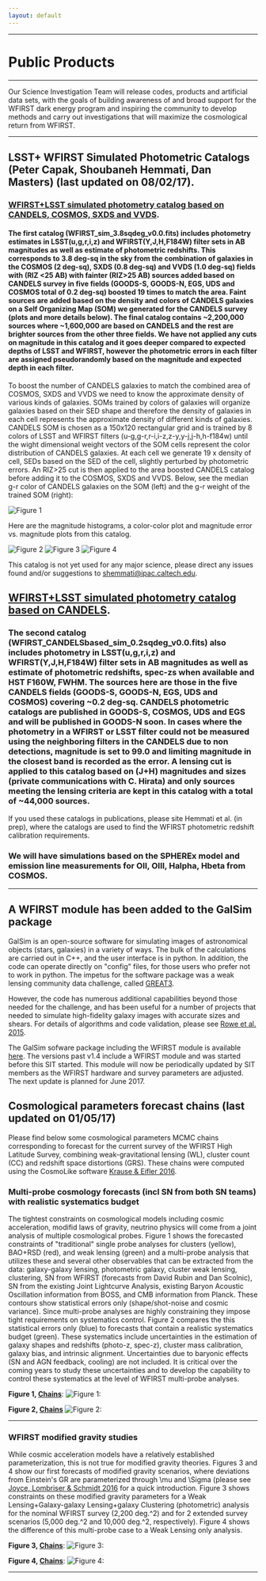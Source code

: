 ```yaml
---
layout: default
---
```


***

# Public Products

***

Our Science Investigation Team will release codes, products and artificial data sets, with the goals of building awareness of and broad support for the WFIRST dark energy program and inspiring the community to develop methods and carry out investigations that will maximize the cosmological return from WFIRST.

***

## LSST+ WFIRST Simulated Photometric Catalogs (__Peter Capak, Shoubaneh Hemmati, Dan Masters__) (last updated on 08/02/17).

### [WFIRST+LSST simulated photometry catalog based on CANDELS, COSMOS, SXDS and VVDS](https://www.dropbox.com/s/tgfkrpotjyjfe16/WFIRST_sim_3.8sqdeg_v0.0.fits?dl=0).

#### The **first** catalog (WFIRST_sim_3.8sqdeg_v0.0.fits) includes photometry estimates in LSST(u,g,r,i,z) and WFIRST(Y,J,H,F184W) filter sets in AB magnitudes as well as estimate of photometric redshifts. This corresponds to 3.8 deg-sq in the sky from the combination of galaxies in the COSMOS (2 deg-sq), SXDS (0.8 deg-sq) and VVDS (1.0 deg-sq) fields with (RIZ <25 AB) with fainter (RIZ>25 AB) sources added based on CANDELS survey in five fields (GOODS-S, GOODS-N, EGS, UDS and COSMOS total of 0.2 deg-sq) boosted 19 times to match the area. Faint sources are added based on the density and colors of CANDELS galaxies on a Self Organizing Map (SOM) we generated for the CANDELS survey (plots and more details below). The final catalog contains ~2,200,000 sources where ~1,600,000 are based on CANDELS and the rest are brighter sources from the other three fields. We have not applied any cuts on magnitude in this catalog and it goes deeper compared to expected depths of LSST and WFIRST, however the photometric errors in each filter are assigned pseudorandomly based on the magnitude and expected depth in each filter. 

To boost the number of CANDELS galaxies to match the combined area of COSMOS, SXDS and VVDS we need to know the approximate density of various kinds of galaxies. SOMs trained by colors of galaxies will organize galaxies based on their SED shape and therefore the density of galaxies in each cell represents the approximate density of different kinds of galaxies. CANDELS SOM is chosen as a 150x120 rectangular grid and is trained by 8 colors of LSST and WFIRST filters (u-g,g-r,r-i,i-z,z-y,y-j,j-h,h-f184w) until the wight dimensional weight vectors of the SOM cells represent the color distribution of CANDELS galaxies. At each cell we generate 19 x density of cell, SEDs based on the SED of the cell, slightly perturbed by photometric errors. An RIZ>25 cut is then applied to the area boosted CANDELS catalog before adding it to the COSMOS, SXDS and VVDS. Below, see the median g-r color of CANDELS galaxies on the SOM (left) and the g-r weight of the trained SOM (right):

![Figure 1](https://github.com/xoubish/Plots/blob/master/g-r.png)

Here are the magnitude histograms, a color-color plot and magnitude error vs. magnitude plots from this catalog.

![Figure 2](https://github.com/xoubish/Plots/blob/master/magdist.png)
![Figure 3](https://github.com/xoubish/Plots/blob/master/col-col.png)
![Figure 4](https://github.com/xoubish/Plots/blob/master/magerr.png)

This catalog is not yet used for any major science, please direct any issues found and/or suggestions to shemmati@ipac.caltech.edu. 


## [WFIRST+LSST simulated photometry catalog based on CANDELS](https://www.dropbox.com/s/8m5fv5gn26ghp4i/WFIRST_CANDELSbased_sim_0.2sqdeg_v0.0.fits?dl=0).

### The **second** catalog (WFIRST_CANDELSbased_sim_0.2sqdeg_v0.0.fits) also includes photometry in LSST(u,g,r,i,z) and WFIRST(Y,J,H,F184W) filter sets in AB magnitudes as well as estimate of photometric redshifts, spec-zs when available and HST F160W, FWHM. The sources here are those in the five CANDELS fields (GOODS-S, GOODS-N, EGS, UDS and COSMOS) covering ~0.2 deg-sq. CANDELS photometric catalogs are published in GOODS-S, COSMOS, UDS and EGS and will be published in GOODS-N soon. In cases where the photometry in a WFIRST or LSST filter could not be measured using the neighboring filters in the CANDELS due to non detections, magnitude is set to 99.0 and limiting magnitude in the closest band is recorded as the error. A lensing cut is applied to this catalog based on (J+H) magnitudes and sizes (private communications with C. Hirata) and only sources meeting the lensing criteria are kept in this catalog with a total of ~44,000 sources. 

If you used these catalogs in publications, please site Hemmati et al. (in prep), where the catalogs are used to find the WFIRST photometric redshift calibration requirements. 

### We will have simulations based on the SPHEREx model and emission line measurements for OII, OIII, Halpha, Hbeta from COSMOS.

***

## A WFIRST module has been added to the GalSim package

GalSim is an open-source software for simulating images of astronomical objects (stars, galaxies) in a variety of ways. The bulk of the calculations are carried out in C++, and the user interface is in python. In addition, the code can operate directly on "config" files, for those users who prefer not to work in python. The impetus for the software package was a weak lensing community data challenge, called [GREAT3](http://great3challenge.info/). 

However, the code has numerous additional capabilities beyond those needed for the challenge, and has been useful for a number of projects that needed to simulate high-fidelity galaxy images with accurate sizes and shears. For details of algorithms and code validation, please see [Rowe et al. 2015](http://adsabs.harvard.edu/abs/2015A%26C....10..121R).

The GalSim sofware package including the WFIRST module is available [here](https://github.com/GalSim-developers/GalSim). The versions past v1.4 include a WFIRST module and was started before this SIT started. This module will now be periodically updated by SIT members as the WFIRST hardware and survey parameters are adjusted. The next update is planned for June 2017.

## Cosmological parameters forecast chains (last updated on 01/05/17)

Please find below some cosmological parameters MCMC chains corresponding to forecast for the current survey of the WFIRST High Latitude Survey, combining weak-gravitational lensing (WL), cluster count (CC) and redshift space distortions (GRS). These chains were computed using the CosmoLike software [Krause & Eifler 2016](https://arxiv.org/abs/1601.05779).

### Multi-probe cosmology forecasts (incl SN from both SN teams) with realistic systematics budget

The tightest constraints on cosmological models including cosmic acceleration, modifid laws of gravity, neutrino physics will come from a joint analysis of multiple cosmological probes. Figure 1 shows the forecasted constraints of "traditional" single probe analyses for clusters (yellow), BAO+RSD (red), and weak lensing (green) and a multi-probe analysis that utilizes these and several other observables that can be extracted from the data: galaxy-galaxy lensing, photometric galaxy, cluster weak lensing, clustering, SN from WFIRST (forecasts from David Rubin and Dan Scolnic), SN from the existing Joint Lightcurve Analysis, existing Baryon Acoustic Oscillation information from BOSS, and CMB information from Planck. These contours show statistical errors only (shape/shot-noise and cosmic variance). Since multi-probe analyses are highly constraining they impose tight requirements on systematics control. Figure 2 compares the this statistical errors only (blue) to forecasts that contain a realistic systematics budget (green). These systematics include uncertainties in the estimation of galaxy shapes and redshifts (photo-z, spec-z), cluster mass calibration, galaxy bias, and intrinsic alignment. Uncertainties due to baryonic effects (SN and AGN feedback, cooling) are not included. It is critical over the coming years to study these uncertainties and to develop the capability to control these systematics at the level of WFIRST multi-probe analyses.

**Figure 1, [Chains](https://www.dropbox.com/sh/3apd0js4ncnwkcj/AADIQY3f73DG84FqVGZVWx_Ga/chains_Fig1_WFIRST_ini_vs_multi_pdf?dl=0)**:
![Figure 1:](/images/WFIRST_ini_vs_multi.png)

**Figure 2, [Chains](https://www.dropbox.com/sh/3apd0js4ncnwkcj/AAD_aeLCVlCRoh1gPz2453DNa/chains_Fig2_WFIRST_multi_probe_pdf?dl=0)**
![Figure 2:](/images/WFIRST_multi_probe.png)

***

### WFIRST modified gravity studies

While cosmic acceleration models have a relatively established parameterization, this is not true for modified gravity theories. Figures 3 and 4 show our first forecasts of modified gravity scenarios, where deviations from Einstein's GR are parameterized through \mu and \Sigma (please see [Joyce, Lombriser & Schmidt 2016](https://arxiv.org/abs/1601.06133) for a quick introduction. Figure 3 shows constraints on these modified gravity parameters for a Weak Lensing+Galaxy-galaxy Lensing+galaxy Clustering (photometric) analysis for the nominal WFIRST survey (2,200 deg.^2) and for 2 extended survey scenarios (5,000 deg.^2 and 10,000 deg.^2, respectively). Figure 4 shows the difference of this multi-probe case to a Weak Lensing only analysis.

**Figure 3, [Chains](https://www.dropbox.com/sh/3apd0js4ncnwkcj/AADW64Oo_ksSMsJBYw5Zip0Ia/chains_Fig3_WFIRST_extended_MG_pdf?dl=0)**:
![Figure 3:](/images/WFIRST_extended_MG.png)

**Figure 4, [Chains](https://www.dropbox.com/sh/3apd0js4ncnwkcj/AACRxHbP57_RcRkjg12oAAaYa/chains_Fig4_WFIRST_shear_vs_MP_pdf?dl=0)**:
![Figure 4:](/images/WFIRST_shear_vs_MP.png)

***




